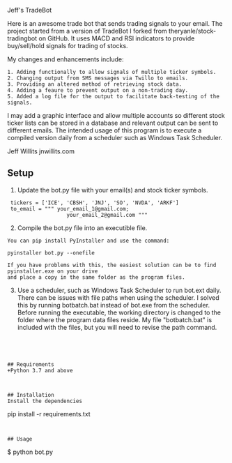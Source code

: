 
Jeff's TradeBot

Here is an awesome trade bot that sends trading signals to your email. The project started from a
version of TradeBot I forked from theryanle/stock-tradingbot on GitHub. It uses MACD and RSI
indicators to provide buy/sell/hold signals for trading of stocks.

My changes and enhancements include:

    1. Adding functionally to allow signals of multiple ticker symbols.
    2. Changing output from SMS messages via Twillo to emails.
    3. Providing an altered method of retrieving stock data.
    4. Adding a feaure to prevent output on a non-trading day.
    5. Added a log file for the output to facilitate back-testing of the signals.

I may add a graphic interface and allow multiple accounts so different stock ticker lists can be
stored in a database and relevant output can be sent to different emails. The intended usage of
this program is to execute a compiled version daily from a scheduler such as Windows Task
Scheduler.

Jeff Willits  jnwillits.com



## Setup
1. Update the bot.py file with your email(s) and stock ticker symbols.
```
 tickers = ['ICE', 'CBSH', 'JNJ', 'SO', 'NVDA', 'ARKF']
 to_email = """ your_email_1@gmail.com;
                   your_email_2@gmail.com """ 
```
2. Compile the bot.py file into an executible file.
```
You can pip install PyInstaller and use the command:

pyinstaller bot.py --onefile

If you have problems with this, the easiest solution can be to find pyinstaller.exe on your drive
and place a copy in the same folder as the program files.

```
3. Use a scheduler, such as Windows Task Scheduler to run bot.ext daily. There can be issues 
   with file paths when using the scheduler. I solved this by running botbatch.bat instead of
   bot.exe from the scheduler. Before running the executable, the working directory is
   changed to the folder where the program data files reside. My file "botbatch.bat" is 
   included with the files, but you will need to revise the path command.

```




## Requirements
+Python 3.7 and above



## Installation
Install the dependencies
```
pip install -r requirements.txt
```


## Usage
```
$ python bot.py
```

